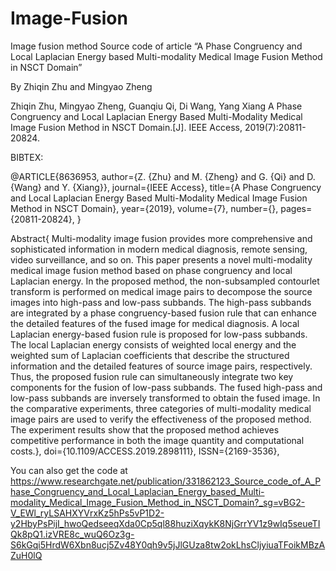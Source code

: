 # Image-Fusion
Image fusion method
Source code of article 
“A Phase Congruency and Local Laplacian Energy based Multi-modality Medical Image Fusion Method in NSCT Domain”

By Zhiqin Zhu and Mingyao Zheng

Zhiqin Zhu, Mingyao Zheng, Guanqiu Qi, Di Wang, Yang Xiang
A Phase Congruency and Local Laplacian Energy Based Multi-Modality Medical Image Fusion Method in NSCT Domain.[J]. IEEE Access, 2019(7):20811-20824.

BIBTEX:

@ARTICLE{8636953, 
author={Z. {Zhu} and M. {Zheng} and G. {Qi} and D. {Wang} and Y. {Xiang}}, 
journal={IEEE Access}, 
title={A Phase Congruency and Local Laplacian Energy Based Multi-Modality Medical Image Fusion Method in NSCT Domain}, 
year={2019}, 
volume={7}, 
number={}, 
pages={20811-20824}, 
}

Abstract{
Multi-modality image fusion provides more comprehensive and sophisticated information in modern medical diagnosis, 
remote sensing, video surveillance, and so on. This paper presents a novel multi-modality medical image fusion 
method based on phase congruency and local Laplacian energy. In the proposed method, the non-subsampled contourlet 
transform is performed on medical image pairs to decompose the source images into high-pass and low-pass subbands. 
The high-pass subbands are integrated by a phase congruency-based fusion rule that can enhance the detailed features of 
the fused image for medical diagnosis. A local Laplacian energy-based fusion rule is proposed for low-pass subbands. 
The local Laplacian energy consists of weighted local energy and the weighted sum of Laplacian coefficients that 
describe the structured information and the detailed features of source image pairs, respectively. 
Thus, the proposed fusion rule can simultaneously integrate two key components for the fusion of low-pass subbands. 
The fused high-pass and low-pass subbands are inversely transformed to obtain the fused image. 
In the comparative experiments, three categories of multi-modality medical image pairs are used to verify 
the effectiveness of the proposed method. The experiment results show that the proposed method achieves competitive 
performance in both the image quantity and computational costs.}, 
doi={10.1109/ACCESS.2019.2898111}, 
ISSN={2169-3536}, 

You can also get the code at https://www.researchgate.net/publication/331862123_Source_code_of_A_Phase_Congruency_and_Local_Laplacian_Energy_based_Multi-modality_Medical_Image_Fusion_Method_in_NSCT_Domain?_sg=vBG2-V_EWl_ryLSAHXYVrxKz5hPs5vP1D2-y2HbyPsPijI_hwoQedseeqXda0Cp5ql88huziXqykK8NjGrrYV1z9wIq5seueTIQk8pQ1.izVRE8c_wuQ6Oz3g-S6kGqi5HrdW6Xbn8ucj5Zv48Y0qh9v5jJlGUza8tw2okLhsCljyiuaTFoikMBzAZuH0lQ
